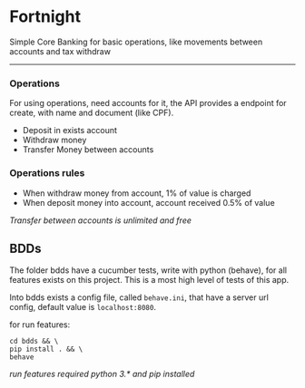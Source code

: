 # Fortnight
Simple Core Banking for basic operations, like movements between accounts and tax withdraw
___

### Operations
For using operations, need accounts for it, the API provides a endpoint for create, with name and document (like CPF).

- Deposit in exists account
- Withdraw money
- Transfer Money between accounts

### Operations rules
- When withdraw money from account, 1% of value is charged
- When deposit money into account, account received 0.5% of value

*Transfer between accounts is unlimited and free*

## BDDs
The folder bdds have a cucumber tests, write with python (behave), for all features exists on this project.
This is a most high level of tests of this app.

Into bdds exists a config file, called `behave.ini`, that have a server url config, default value is `localhost:8080`.

for run features:
```shell
cd bdds && \ 
pip install . && \ 
behave
```
*run features required python 3.\* and pip installed*
